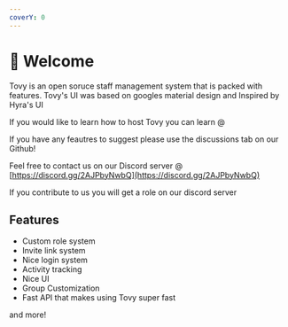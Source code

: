 ```yaml
---
coverY: 0
---
```


# 👋 Welcome

Tovy is an open soruce staff management system that is packed with features. Tovy's UI was based on googles material design and Inspired by Hyra's UI



If you would like to learn how to host Tovy you can learn @

If you have any feautres to suggest please use the discussions tab on our Github!&#x20;

Feel free to contact us on our Discord server @ [https://discord.gg/2AJPbyNwbQ](https://discord.gg/2AJPbyNwbQ)



If you contribute to us you will get a role on our discord server



## Features

* Custom role system
* Invite link system
* Nice login system
* Activity tracking
* Nice UI
* Group Customization
* Fast API that makes using Tovy super fast

and more!&#x20;













